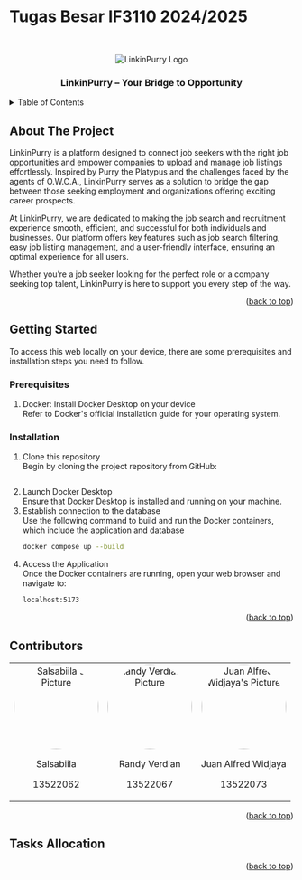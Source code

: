 # Tugas Besar IF3110 2024/2025

<a id="readme-top"></a>
<br />
<div align="center">
    <img src="frontend/public/images/logo-dark.png" alt="LinkinPurry Logo">
    <h3>LinkinPurry – Your Bridge to Opportunity</h3>
</div>

<details>
  <summary>Table of Contents</summary>
  <ol>
    <li>
      <a href="#about-the-project">About The Project</a>
    </li>
    <li>
      <a href="#getting-started">Getting Started</a>
      <ul>
        <li><a href="#prerequisites">Prerequisites</a></li>
        <li><a href="#installation">Installation</a></li>
      </ul>
    </li>
    <li><a href="#contributors">Contributors</a></li>
    <li><a href="#tasks-allocation">Tasks Allocation</a></li>
  </ol>
</details>

## About The Project

LinkinPurry is a platform designed to connect job seekers with the right job opportunities and empower companies to upload and manage job listings effortlessly. Inspired by Purry the Platypus and the challenges faced by the agents of O.W.C.A., LinkinPurry serves as a solution to bridge the gap between those seeking employment and organizations offering exciting career prospects.

At LinkinPurry, we are dedicated to making the job search and recruitment experience smooth, efficient, and successful for both individuals and businesses. Our platform offers key features such as job search filtering, easy job listing management, and a user-friendly interface, ensuring an optimal experience for all users.

Whether you’re a job seeker looking for the perfect role or a company seeking top talent, LinkinPurry is here to support you every step of the way.

<p align="right">(<a href="#readme-top">back to top</a>)</p>

## Getting Started

To access this web locally on your device, there are some prerequisites and installation steps you need to follow.

### Prerequisites

1. Docker: Install Docker Desktop on your device
<br>Refer to Docker's official installation guide for your operating system.</br>

### Installation

1. Clone this repository
<br>Begin by cloning the project repository from GitHub:</br>
   ```sh
   ```
2. Launch Docker Desktop
<br>Ensure that Docker Desktop is installed and running on your machine.</br>
3. Establish connection to the database
<br>Use the following command to build and run the Docker containers, which include the application and database</br>
   ```sh
   docker compose up --build
   ```
4. Access the Application
<br>Once the Docker containers are running, open your web browser and navigate to:</br>
    ```sh
    localhost:5173
    ```

<p align="right">(<a href="#readme-top">back to top</a>)</p>

## Contributors

<table style="border-collapse: collapse; width: 100%;">
  <tr>
    <td style="text-align: center;">
      <img src="frontend/public/images/salsa-pic.png" alt="Salsabiila's Picture" width="150" height="150" style="border-radius: 50%;">
      <p>Salsabiila</p>
      <p>13522062</p>
    </td>
    <td style="text-align: center;">
      <img src="frontend/public/images/randy-pic.png" alt="Randy Verdian's Picture" width="150" height="150" style="border-radius: 50%;">
      <p>Randy Verdian</p>
      <p>13522067</p>
    </td>
    <td style="text-align: center;">
      <img src="frontend/public/images/juan-pic.png" alt="Juan Alfred Widjaya's Picture" width="150" height="150" style="border-radius: 50%;">
      <p>Juan Alfred Widjaya</p>
      <p>13522073</p>
    </td>
  </tr>
</table>

<p align="right">(<a href="#readme-top">back to top</a>)</p>

## Tasks Allocation

<p align="right">(<a href="#readme-top">back to top</a>)</p>
